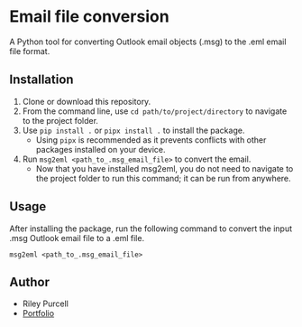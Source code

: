 # Email file conversion

A Python tool for converting Outlook email objects (.msg) to the .eml email file format.


## Installation

1. Clone or download this repository.
2. From the command line, use `cd path/to/project/directory` to navigate to the project folder.
3. Use `pip install .` or `pipx install .` to install the package.
   - Using `pipx` is recommended as it prevents conflicts with other packages installed on your device.
4. Run `msg2eml <path_to_.msg_email_file>` to convert the email.
   - Now that you have installed msg2eml, you do not need to navigate to the project folder to run this command; it can be run from anywhere.


## Usage

After installing the package, run the following command to convert the input .msg Outlook email file to a .eml file.

```shell
msg2eml <path_to_.msg_email_file>
```


## Author

- Riley Purcell
- [Portfolio](rileypurcell.net)
